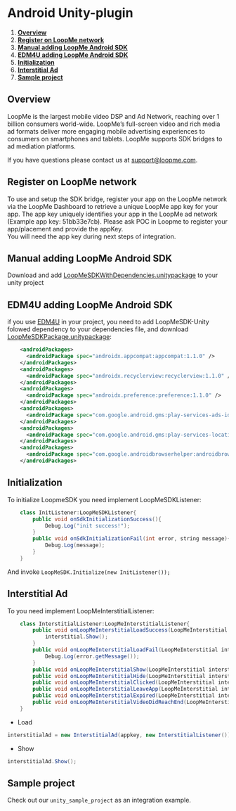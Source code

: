 # Android Unity-plugin

1. **[Overview](#overview)**
2. **[Register on LoopMe network](#register-on-loopme-network)**
3. **[Manual adding LoopMe Android SDK](#manual-adding-loopme-android-sdk)**
4. **[EDM4U adding LoopMe Android SDK](#edm4u-adding-loopme-android-sdk)**
5. **[Initialization](#Initialization)**
6. **[Interstitial Ad](#mediate-from-applovin-interstitial-to-loopme-interstitial-ad)**
7. **[Sample project](#sample-project)**

## Overview ##

LoopMe is the largest mobile video DSP and Ad Network, reaching over 1 billion consumers world-wide. LoopMe’s
full-screen video and rich media ad formats deliver more engaging mobile advertising experiences to consumers on
smartphones and tablets. LoopMe supports SDK bridges to ad mediation platforms.

If you have questions please contact us at support@loopme.com.

## Register on LoopMe network ##

To use and setup the SDK bridge, register your app on the LoopMe network via the LoopMe Dashboard to retrieve a unique LoopMe app key for your app. The app key uniquely identifies your app in the LoopMe ad network (Example app key: 51bb33e7cb). Please ask POC in Loopme to register your app/placement and provide the appKey.<br>
You will need the app key during next steps of integration.

## Manual adding LoopMe Android SDK ##

Download and add [LoopMeSDKWithDependencies.unitypackage]() to your unity project


## EDM4U adding LoopMe Android SDK ##
if you use [EDM4U](https://github.com/googlesamples/unity-jar-resolver#overview) in your project, you need to add LoopMeSDK-Unity folowed dependency to your dependencies file, and download [LoopMeSDKPackage.unitypackage]():

```xml
    <androidPackages>
      <androidPackage spec="androidx.appcompat:appcompat:1.1.0" />
    </androidPackages>
    <androidPackages>
      <androidPackage spec="androidx.recyclerview:recyclerview:1.1.0" />
    </androidPackages>
    <androidPackages>
      <androidPackage spec="androidx.preference:preference:1.1.0" />
    </androidPackages>
    <androidPackages>
      <androidPackage spec="com.google.android.gms:play-services-ads-identifier:17.0.0" />
    </androidPackages>
    <androidPackages>
      <androidPackage spec="com.google.android.gms:play-services-location:18.0.0" />
    </androidPackages>
    <androidPackages>
      <androidPackage spec="com.google.androidbrowserhelper:androidbrowserhelper:1.2.0" />
    </androidPackages>
```

## Initialization ##

To initialize LoopmeSDK you need implement LoopMeSDKListener:
```java
    class InitListener:LoopMeSDKListener{
        public void onSdkInitializationSuccess(){
            Debug.Log("init success!");
        }
        public void onSdkInitializationFail(int error, string message){
            Debug.Log(message);
        }
    }
```
And invoke ```LoopMeSDK.Initialize(new InitListener());```

## Interstitial Ad ##

To  you need implement LoopMeInterstitialListener:
```java
    class InterstitialListener:LoopMeInterstitialListener{
        public void onLoopMeInterstitialLoadSuccess(LoopMeInterstitial interstitial){
            interstitial.Show();
        }
        public void onLoopMeInterstitialLoadFail(LoopMeInterstitial interstitial, LoopMeError error){
            Debug.Log(error.getMessage());
        }
        public void onLoopMeInterstitialShow(LoopMeInterstitial interstitial){}
        public void onLoopMeInterstitialHide(LoopMeInterstitial interstitial){}
        public void onLoopMeInterstitialClicked(LoopMeInterstitial interstitial){}
        public void onLoopMeInterstitialLeaveApp(LoopMeInterstitial interstitial){}
        public void onLoopMeInterstitialExpired(LoopMeInterstitial interstitial){}
        public void onLoopMeInterstitialVideoDidReachEnd(LoopMeInterstitial interstitial){}
    }
```

* Load

```java
interstitialAd = new InterstitialAd(appkey, new InterstitialListener());
```

* Show

```java
interstitialAd.Show();
```

## Sample project ##

Check out our `unity_sample_project` as an integration example.

